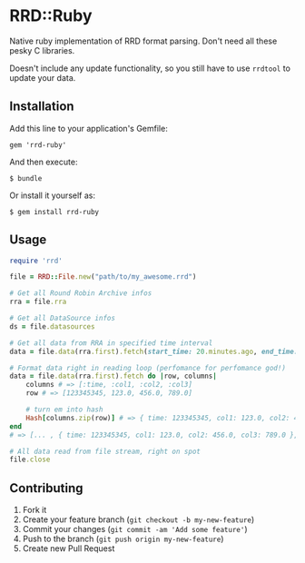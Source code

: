 # RRD::Ruby

Native ruby implementation of RRD format parsing.
Don't need all these pesky C libraries.

Doesn't include any update functionality, so you still have to use ```rrdtool``` to update your data.

## Installation

Add this line to your application's Gemfile:

    gem 'rrd-ruby'

And then execute:

    $ bundle

Or install it yourself as:

    $ gem install rrd-ruby

## Usage

```ruby
require 'rrd'

file = RRD::File.new("path/to/my_awesome.rrd")

# Get all Round Robin Archive infos
rra = file.rra

# Get all DataSource infos
ds = file.datasources

# Get all data from RRA in specified time interval
data = file.data(rra.first).fetch(start_time: 20.minutes.ago, end_time: 5.minutes.ago)

# Format data right in reading loop (perfomance for perfomance god!)
data = file.data(rra.first).fetch do |row, columns|
	columns # => [:time, :col1, :col2, :col3]
	row # => [123345345, 123.0, 456.0, 789.0]	

	# turn em into hash
	Hash[columns.zip(row)] # => { time: 123345345, col1: 123.0, col2: 456.0, col3: 789.0 }
end
# => [... , { time: 123345345, col1: 123.0, col2: 456.0, col3: 789.0 }, ...]

# All data read from file stream, right on spot
file.close
```

## Contributing

1. Fork it
2. Create your feature branch (`git checkout -b my-new-feature`)
3. Commit your changes (`git commit -am 'Add some feature'`)
4. Push to the branch (`git push origin my-new-feature`)
5. Create new Pull Request
